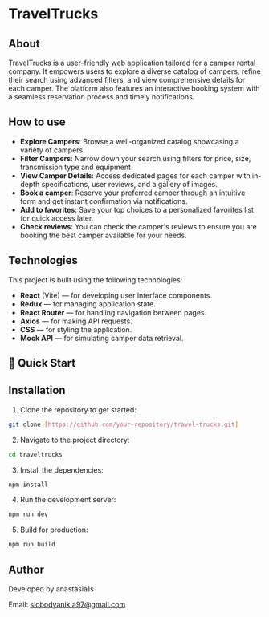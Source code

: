 # TravelTrucks

## About

TravelTrucks is a user-friendly web application tailored for a camper rental company. It empowers users to explore a diverse catalog of campers, refine their search using advanced filters, and view comprehensive details for each camper. The platform also features an interactive booking system with a seamless reservation process and timely notifications.

## How to use

- **Explore Campers**: Browse a well-organized catalog showcasing a variety of campers.
- **Filter Campers**: Narrow down your search using filters for price, size, transmission type and equipment. 
- **View Camper Details**: Access dedicated pages for each camper with in-depth specifications, user reviews, and a gallery of images.
- **Book a camper**: Reserve your preferred camper through an intuitive form and get instant confirmation via notifications.
- **Add to favorites**: Save your top choices to a personalized favorites list for quick access later.
- **Check reviews**: You can check the camper's reviews to ensure you are booking the best camper available for your needs. 

## Technologies

This project is built using the following technologies:

- **React** (Vite) — for developing user interface components.
- **Redux** — for managing application state.
- **React Router** — for handling navigation between pages.
- **Axios** — for making API requests.
- **CSS** — for styling the application.
- **Mock API** — for simulating camper data retrieval.

## 🚀 Quick Start
## Installation  

1. Clone the repository to get started:
 ```bash
git clone [https://github.com/your-repository/travel-trucks.git] 
```

2. Navigate to the project directory:
```bash
cd traveltrucks
```

3. Install the dependencies:
```bash
npm install
```

4. Run the development server:
```bash
npm run dev
```

5. Build for production:
```bash
npm run build
```

## Author

Developed by anastasia1s

Email:  slobodyanik.a97@gmail.com


